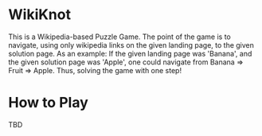 # WikiKnot
This is a Wikipedia-based Puzzle Game. The point of the game is to navigate, using only wikipedia links on the given landing page, to the given solution page.
As an example: If the given landing page was 'Banana', and the given solution page was 'Apple', one could navigate from Banana => Fruit => Apple. Thus, solving the game with one step!

# How to Play
TBD
